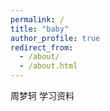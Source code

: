```yaml
---
permalink: /
title: "baby"
author_profile: true
redirect_from: 
  - /about/
  - /about.html
---
```


周梦轲
学习资料
